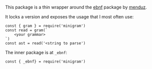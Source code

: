 This package is a thin wrapper around the [ebnf](https://www.npmjs.com/package/ebnf) package by [menduz](https://github.com/menduz).

It locks a version and exposes the usage that I most often use:

```
const { gram } = require('minigram')
const read = gram(`
    <your grammar>
`)
const ast = read('<string to parse')
```

The inner package is at `_ebnf`:

```
const { _ebnf} = require('minigram')
```
